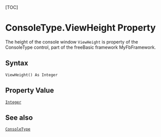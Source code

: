 [TOC]
# ConsoleType.ViewHeight Property
 The height of the console window
`ViewHeight` is property of the ConsoleType control, part of the freeBasic framework MyFbFramework.
## Syntax
```freeBasic
ViewHeight() As Integer
```
## Property Value
[`Integer`]("https://www.freebasic.net/wiki/KeyPgInteger")
## See also
[`ConsoleType`](ConsoleType.md)
